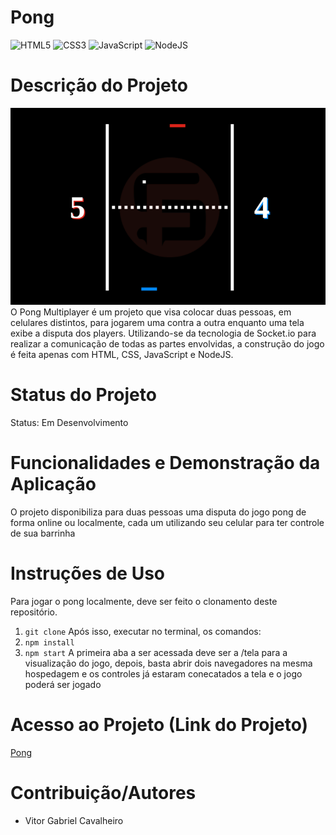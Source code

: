 # Pong

![HTML5](https://img.shields.io/badge/html5-%23E34F26.svg?style=for-the-badge&logo=html5&logoColor=white)
![CSS3](https://img.shields.io/badge/css3-%231572B6.svg?style=for-the-badge&logo=css3&logoColor=white)
![JavaScript](https://img.shields.io/badge/javascript-%23323330.svg?style=for-the-badge&logo=javascript&logoColor=%23F7DF1E)
![NodeJS](https://img.shields.io/badge/node.js-6DA55F?style=for-the-badge&logo=node.js&logoColor=white)

# Descrição do Projeto
![Partida de Pong](./partida-de-pong.png)
O Pong Multiplayer é um projeto que visa colocar duas pessoas, em celulares distintos, para jogarem uma contra a outra enquanto uma tela
exibe a disputa dos players. Utilizando-se da tecnologia de Socket.io para realizar a comunicação de todas as partes envolvidas, a construção
do jogo é feita apenas com HTML, CSS, JavaScript e NodeJS.

# Status do Projeto
Status: Em Desenvolvimento

# Funcionalidades e Demonstração da Aplicação
O projeto disponibiliza para duas pessoas uma disputa do jogo pong de forma online ou localmente, cada um utilizando seu celular para ter controle
de sua barrinha

# Instruções de Uso
Para jogar o pong localmente, deve ser feito o clonamento deste repositório.
1. `git clone`
Após isso, executar no terminal, os comandos:
2. `npm install`
3. `npm start`
A primeira aba a ser acessada deve ser a /tela para a visualização do jogo, depois, basta abrir dois navegadores na mesma hospedagem e os controles já estaram conecatados a tela e o jogo poderá ser jogado



# Acesso ao Projeto (Link do Projeto)
[Pong](https://pong.fabsoftware.itp.ifsp.edu.br/)

# Contribuição/Autores
- Vitor Gabriel Cavalheiro